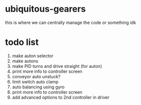 # ubiquitous-gearers
this is where we can centrally manage the code or something idk

# todo list
1) make auton selector
2) make autons
3) make PID turns and drive straight (for auton)
4) print more info to controller screen
5) conveyor auto unstuck?
6) limit switch auto clamp
7) auto balancing using gyro
8) print more info to controller screen
9) add advanced options to 2nd controller in driver
